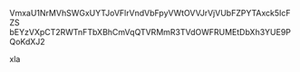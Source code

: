 VmxaU1NrMVhSWGxUYTJoVFlrVndVbFpyVWtOVVJrVjVUbFZPYTAxck5IcFZS
bEYzVXpCT2RWTnFTbXBhCmVqQTVRMmR3TVdOWFRUMEtDbXh3YUE9PQoKdXJ2

xla